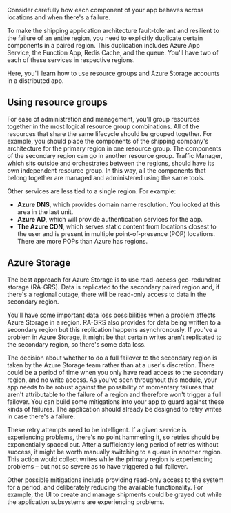 Consider carefully how each component of your app behaves across locations and when there's a failure.

To make the shipping application architecture fault-tolerant and resilient to the failure of an entire region, you need to explicitly duplicate certain components in a paired region. This duplication includes Azure App Service, the Function App, Redis Cache, and the queue. You'll have two of each of these services in respective regions.

Here, you'll learn how to use resource groups and Azure Storage accounts in a distributed app.

## Using resource groups

For ease of administration and management, you'll group resources together in the most logical resource group combinations. All of the resources that share the same lifecycle should be grouped together. For example, you should place the components of the shipping company's architecture for the primary region in one resource group. The components of the secondary region can go in another resource group. Traffic Manager, which sits outside and orchestrates between the regions, should have its own independent resource group. In this way, all the components that belong together are managed and administered using the same tools.

Other services are less tied to a single region. For example:

- **Azure DNS**, which provides domain name resolution. You looked at this area in the last unit.
- **Azure AD**, which will provide authentication services for the app.
- **The Azure CDN**, which serves static content from locations closest to the user and is present in multiple point-of-presence (POP) locations. There are more POPs than Azure has regions.

<!-- todo: DIAGRAM based on the one here https://docs.microsoft.com/en-us/azure/cdn/cdn-overview but clearly showing POPs in more (or different) areas than there are Azure regions. This will illustrate the point that a number of Azure services are highly multiregional out of the box-->

## Azure Storage

The best approach for Azure Storage is to use read-access geo-redundant storage (RA-GRS). Data is replicated to the secondary paired region and, if there's a regional outage, there will be read-only access to data in the secondary region.

You'll have some important data loss possibilities when a problem affects Azure Storage in a region. RA-GRS also provides for data being written to a secondary region but this replication happens asynchronously. If you've a problem in Azure Storage, it might be that certain writes aren't replicated to the secondary region, so there's some data loss. 

The decision about whether to do a full failover to the secondary region is taken by the Azure Storage team rather than at a user's discretion. There could be a period of time when you only have read access to the secondary region, and no write access. As you've seen throughout this module, your app needs to be robust against the possibility of momentary failures that aren't attributable to the failure of a region and therefore won't trigger a full failover. You can build some mitigations into your app to guard against these kinds of failures. The application should already be designed to retry writes in case there's a failure. 

These retry attempts need to be intelligent. If a given service is experiencing problems, there's no point hammering it, so retries should be exponentially spaced out. After a sufficiently long period of retries without success, it might be worth manually switching to a queue in another region. This action would collect writes while the primary region is experiencing problems – but not so severe as to have triggered a full failover. 

Other possible mitigations include providing read-only access to the system for a period, and deliberately reducing the available functionality. For example, the UI to create and manage shipments could be grayed out while the application subsystems are experiencing problems.